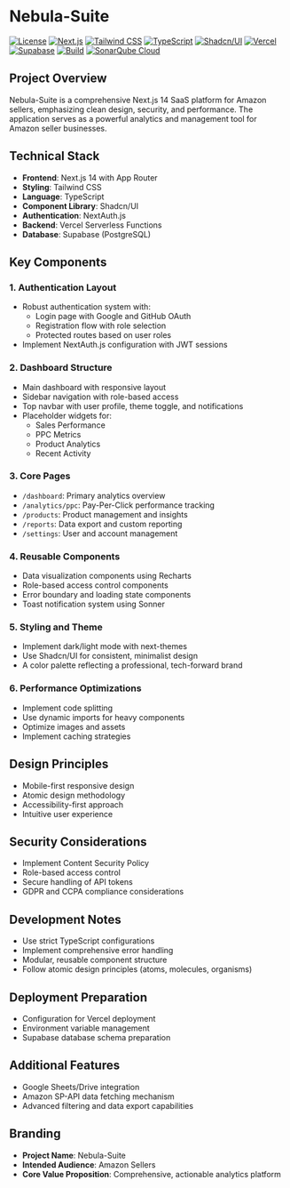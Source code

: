 # Nebula-Suite

[![License](https://img.shields.io/badge/License-MIT-blue.svg)](https://opensource.org/licenses/MIT)
[![Next.js](https://img.shields.io/badge/Next.js-14-blue)](https://nextjs.org/)
[![Tailwind CSS](https://img.shields.io/badge/Tailwind%20CSS-3.0-blue)](https://tailwindcss.com/)
[![TypeScript](https://img.shields.io/badge/TypeScript-5.0-blue)](https://www.typescriptlang.org/)
[![Shadcn/UI](https://img.shields.io/badge/Shadcn/UI-latest-blue)](https://ui.shadcn.com/)
[![Vercel](https://img.shields.io/badge/Vercel-latest-blue)](https://vercel.com/)
[![Supabase](https://img.shields.io/badge/Supabase-latest-blue)](https://supabase.com/)
[![Build](https://github.com/johnwesleyquintero/next-nebula-saas/actions/workflows/build.yml/badge.svg)](https://github.com/johnwesleyquintero/next-nebula-saas/actions/workflows/build.yml)
[![SonarQube Cloud](https://sonarcloud.io/images/project_badges/sonarcloud-light.svg)](https://sonarcloud.io/summary/new_code?id=johnwesleyquintero_next-nebula-saas)

## Project Overview

Nebula-Suite is a comprehensive Next.js 14 SaaS platform for Amazon sellers, emphasizing clean design, security, and performance. The application serves as a powerful analytics and management tool for Amazon seller businesses.

## Technical Stack

-   **Frontend**: Next.js 14 with App Router
-   **Styling**: Tailwind CSS
-   **Language**: TypeScript
-   **Component Library**: Shadcn/UI
-   **Authentication**: NextAuth.js
-   **Backend**: Vercel Serverless Functions
-   **Database**: Supabase (PostgreSQL)

## Key Components

### 1. Authentication Layout

-   Robust authentication system with:
    -   Login page with Google and GitHub OAuth
    -   Registration flow with role selection
    -   Protected routes based on user roles
-   Implement NextAuth.js configuration with JWT sessions

### 2. Dashboard Structure

-   Main dashboard with responsive layout
-   Sidebar navigation with role-based access
-   Top navbar with user profile, theme toggle, and notifications
-   Placeholder widgets for:
    -   Sales Performance
    -   PPC Metrics
    -   Product Analytics
    -   Recent Activity

### 3. Core Pages

-   `/dashboard`: Primary analytics overview
-   `/analytics/ppc`: Pay-Per-Click performance tracking
-   `/products`: Product management and insights
-   `/reports`: Data export and custom reporting
-   `/settings`: User and account management

### 4. Reusable Components

-   Data visualization components using Recharts
-   Role-based access control components
-   Error boundary and loading state components
-   Toast notification system using Sonner

### 5. Styling and Theme

-   Implement dark/light mode with next-themes
-   Use Shadcn/UI for consistent, minimalist design
-   A color palette reflecting a professional, tech-forward brand

### 6. Performance Optimizations

-   Implement code splitting
-   Use dynamic imports for heavy components
-   Optimize images and assets
-   Implement caching strategies

## Design Principles

-   Mobile-first responsive design
-   Atomic design methodology
-   Accessibility-first approach
-   Intuitive user experience

## Security Considerations

-   Implement Content Security Policy
-   Role-based access control
-   Secure handling of API tokens
-   GDPR and CCPA compliance considerations

## Development Notes

-   Use strict TypeScript configurations
-   Implement comprehensive error handling
-   Modular, reusable component structure
-   Follow atomic design principles (atoms, molecules, organisms)

## Deployment Preparation

-   Configuration for Vercel deployment
-   Environment variable management
-   Supabase database schema preparation

## Additional Features

-   Google Sheets/Drive integration
-   Amazon SP-API data fetching mechanism
-   Advanced filtering and data export capabilities

## Branding

-   **Project Name**: Nebula-Suite
-   **Intended Audience**: Amazon Sellers
-   **Core Value Proposition**: Comprehensive, actionable analytics platform
